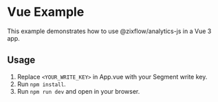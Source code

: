# Vue Example

This example demonstrates how to use @zixflow/analytics-js in a Vue 3 app.

## Usage

1. Replace `<YOUR_WRITE_KEY>` in App.vue with your Segment write key.
2. Run `npm install`.
3. Run `npm run dev` and open in your browser. 